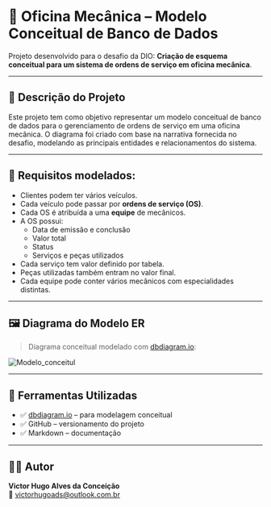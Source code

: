 # 🔧 Oficina Mecânica – Modelo Conceitual de Banco de Dados

Projeto desenvolvido para o desafio da DIO: **Criação de esquema conceitual para um sistema de ordens de serviço em oficina mecânica**.

---

## 📘 Descrição do Projeto

Este projeto tem como objetivo representar um modelo conceitual de banco de dados para o gerenciamento de ordens de serviço em uma oficina mecânica. O diagrama foi criado com base na narrativa fornecida no desafio, modelando as principais entidades e relacionamentos do sistema.

---

## 🧾 Requisitos modelados:

- Clientes podem ter vários veículos.
- Cada veículo pode passar por **ordens de serviço (OS)**.
- Cada OS é atribuída a uma **equipe** de mecânicos.
- A OS possui:
  - Data de emissão e conclusão
  - Valor total
  - Status
  - Serviços e peças utilizados
- Cada serviço tem valor definido por tabela.
- Peças utilizadas também entram no valor final.
- Cada equipe pode conter vários mecânicos com especialidades distintas.

---

## 🖼️ Diagrama do Modelo ER

> Diagrama conceitual modelado com [dbdiagram.io](https://dbdiagram.io):



![Modelo_conceitul](https://github.com/user-attachments/assets/56479053-8048-4ae7-b1d8-3d6fbe37899d)


---

## 🧰 Ferramentas Utilizadas

- ✅ [dbdiagram.io](https://dbdiagram.io) – para modelagem conceitual
- ✅ GitHub – versionamento do projeto
- ✅ Markdown – documentação

---

## 👨‍💻 Autor

**Victor Hugo Alves da Conceição**  
📧 victorhugoads@outlook.com.br
